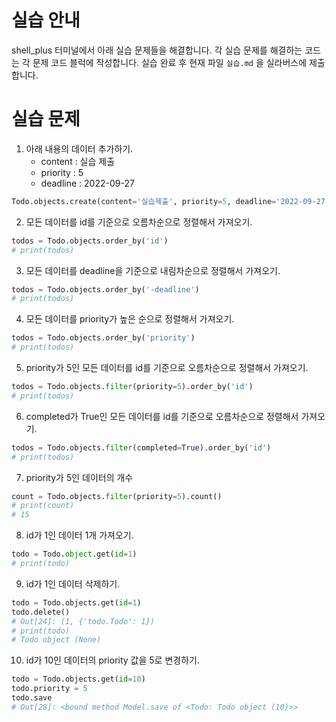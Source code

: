 # 실습 안내

shell_plus 터미널에서 아래 실습 문제들을 해결합니다.
각 실습 문제를 해결하는 코드는 각 문제 코드 블럭에 작성합니다.
실습 완료 후 현재 파일 `실습.md` 을 실라버스에 제출합니다.

# 실습 문제

1. 아래 내용의 데이터 추가하기.
   - content : 실습 제출
   - priority : 5
   - deadline : 2022-09-27

```py
Todo.objects.create(content='실습제출', priority=5, deadline='2022-09-27')
```

2. 모든 데이터를 id를 기준으로 오름차순으로 정렬해서 가져오기.

```py
todos = Todo.objects.order_by('id')
# print(todos)
```

3. 모든 데이터를 deadline을 기준으로 내림차순으로 정렬해서 가져오기.

```py
todos = Todo.objects.order_by('-deadline')
# print(todos)
```

4. 모든 데이터를 priority가 높은 순으로 정렬해서 가져오기.

```py
todos = Todo.objects.order_by('priority')
# print(todos)
```

5. priority가 5인 모든 데이터를 id를 기준으로 오름차순으로 정렬해서 가져오기.

```py
todos = Todo.objects.filter(priority=5).order_by('id')
# print(todos)
```

6. completed가 True인 모든 데이터를 id를 기준으로 오름차순으로 정렬해서 가져오기.

```py
todos = Todo.objects.filter(completed=True).order_by('id')
# print(todos)
```

7. priority가 5인 데이터의 개수

```py
count = Todo.objects.filter(priority=5).count()
# print(count)
# 15
```

8. id가 1인 데이터 1개 가져오기.

```py
todo = Todo.object.get(id=1)
# print(todo)
```

9. id가 1인 데이터 삭제하기.

```py
todo = Todo.objects.get(id=1)
todo.delete()
# Out[24]: (1, {'todo.Todo': 1})
# print(todo)
# Todo object (None)
```

10. id가 10인 데이터의 priority 값을 5로 변경하기.

```py
todo = Todo.objects.get(id=10)
todo.priority = 5
todo.save
# Out[28]: <bound method Model.save of <Todo: Todo object (10)>>
```
